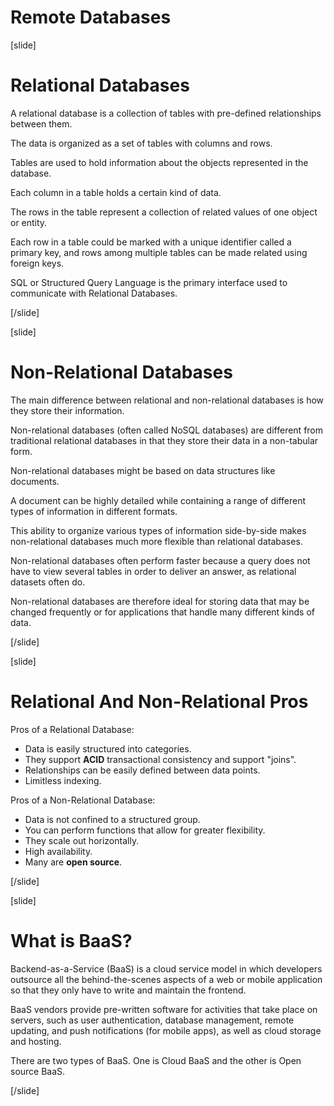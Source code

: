 # Remote Databases

[slide]

# Relational Databases

A relational database is a collection of tables with pre-defined relationships between them. 

The data is organized as a set of tables with columns and rows. 

Tables are used to hold information about the objects represented in the database. 

Each column in a table holds a certain kind of data.

The rows in the table represent a collection of related values of one object or entity. 

Each row in a table could be marked with a unique identifier called a primary key, and rows among multiple tables can be made related using foreign keys. 

SQL or Structured Query Language is the primary interface used to communicate with Relational Databases.

[/slide]

[slide]

# Non-Relational Databases

The main difference between relational and non-relational databases is how they store their information.

Non-relational databases (often called NoSQL databases) are different from traditional relational databases in that they store their data in a non-tabular form. 

Non-relational databases might be based on data structures like documents. 

A document can be highly detailed while containing a range of different types of information in different formats. 

This ability to organize various types of information side-by-side makes non-relational databases much more flexible than relational databases.

Non-relational databases often perform faster because a query does not have to view several tables in order to deliver an answer, as relational datasets often do. 

Non-relational databases are therefore ideal for storing data that may be changed frequently or for applications that handle many different kinds of data.

[/slide]

[slide]

# Relational And Non-Relational Pros

Pros of a Relational Database:
- Data is easily structured into categories.
- They support **ACID** transactional consistency and support "joins".
- Relationships can be easily defined between data points.
- Limitless indexing.

Pros of a Non-Relational Database:
- Data is not confined to a structured group.
- You can perform functions that allow for greater flexibility.
- They scale out horizontally.
- High availability.
- Many are **open source**.

[/slide]

[slide]

# What is BaaS?

Backend-as-a-Service (BaaS) is a cloud service model in which developers outsource all the behind-the-scenes aspects of a web or mobile application so that they only have to write and maintain the frontend. 

BaaS vendors provide pre-written software for activities that take place on servers, such as user authentication, database management, remote updating, and push notifications (for mobile apps), as well as cloud storage and hosting.

There are two types of BaaS. One is Cloud BaaS and the other is Open source BaaS.

[/slide]